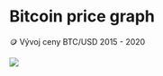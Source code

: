 # Bitcoin price graph
🪙 Vývoj ceny BTC/USD 2015 - 2020

<img src=https://github.com/Jakewh/Bitcoin_price_graph/blob/e3d71dffcedbc1e62785ba4bc013fd24527c878d/Peek%202022-02-01%2015-25.gif>
 
